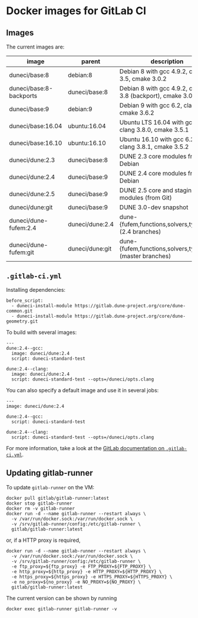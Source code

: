 Docker images for GitLab CI
===========================

Images
------

The current images are:

| image                    | parent          | description                                                |
|--------------------------|-----------------|------------------------------------------------------------|
| duneci/base:8            | debian:8        | Debian 8 with gcc 4.9.2, clang 3.5, cmake 3.0.2            |
| duneci/base:8-backports  | duneci/base:8   | Debian 8 with gcc 4.9.2, clang 3.8 (backport), cmake 3.0.2 |
| duneci/base:9            | debian:9        | Debian 9 with gcc 6.2, clang 3.8, cmake 3.6.2              |
| duneci/base:16.04        | ubuntu:16.04    | Ubuntu LTS 16.04 with gcc 5.4.0, clang 3.8.0, cmake 3.5.1  |
| duneci/base:16.10        | ubuntu:16.10    | Ubuntu 16.10 with gcc 6.2.0, clang 3.8.1, cmake 3.5.2      |
| duneci/dune:2.3          | duneci/base:8   | DUNE 2.3 core modules from Debian                          |
| duneci/dune:2.4          | duneci/base:9   | DUNE 2.4 core modules from Debian                          |
| duneci/dune:2.5          | duneci/base:9   | DUNE 2.5 core and staging modules (from Git)               |
| duneci/dune:git          | duneci/base:9   | DUNE 3.0-dev snapshot                                      |
| duneci/dune-fufem:2.4    | duneci/dune:2.4 | dune-{fufem,functions,solvers,typetree} (2.4 branches)     |
| duneci/dune-fufem:git    | duneci/dune:git | dune-{fufem,functions,solvers,typetree} (master branches)  |

`.gitlab-ci.yml`
----------------

Installing dependencies:
```
before_script:
  - duneci-install-module https://gitlab.dune-project.org/core/dune-common.git
  - duneci-install-module https://gitlab.dune-project.org/core/dune-geometry.git
```

To build with several images:
```
---
dune:2.4--gcc:
  image: duneci/dune:2.4
  script: duneci-standard-test

dune:2.4--clang:
  image: duneci/dune:2.4
  script: duneci-standard-test --opts=/duneci/opts.clang
```

You can also specify a default image and use it in several jobs:

```
---
image: duneci/dune:2.4

dune:2.4--gcc:
  script: duneci-standard-test

dune:2.4--clang:
  script: duneci-standard-test --opts=/duneci/opts.clang
```

For more information, take a look at the [GitLab documentation on `.gitlab-ci.yml`](https://docs.gitlab.com/ce/ci/yaml/README.html).

Updating gitlab-runner
----------------------

To update `gitlab-runner` on the VM:

```
docker pull gitlab/gitlab-runner:latest
docker stop gitlab-runner
docker rm -v gitlab-runner
docker run -d --name gitlab-runner --restart always \
  -v /var/run/docker.sock:/var/run/docker.sock \
  -v /srv/gitlab-runner/config:/etc/gitlab-runner \
  gitlab/gitlab-runner:latest
```
or, if a HTTP proxy is required,
```
docker run -d --name gitlab-runner --restart always \
  -v /var/run/docker.sock:/var/run/docker.sock \
  -v /srv/gitlab-runner/config:/etc/gitlab-runner \
  -e ftp_proxy=${ftp_proxy} -e FTP_PROXY=${FTP_PROXY} \
  -e http_proxy=${http_proxy} -e HTTP_PROXY=${HTTP_PROXY} \
  -e https_proxy=${https_proxy} -e HTTPS_PROXY=${HTTPS_PROXY} \
  -e no_proxy=${no_proxy} -e NO_PROXY=${NO_PROXY} \
  gitlab/gitlab-runner:latest
```

The current version can be shown by running

```
docker exec gitlab-runner gitlab-runner -v
```
